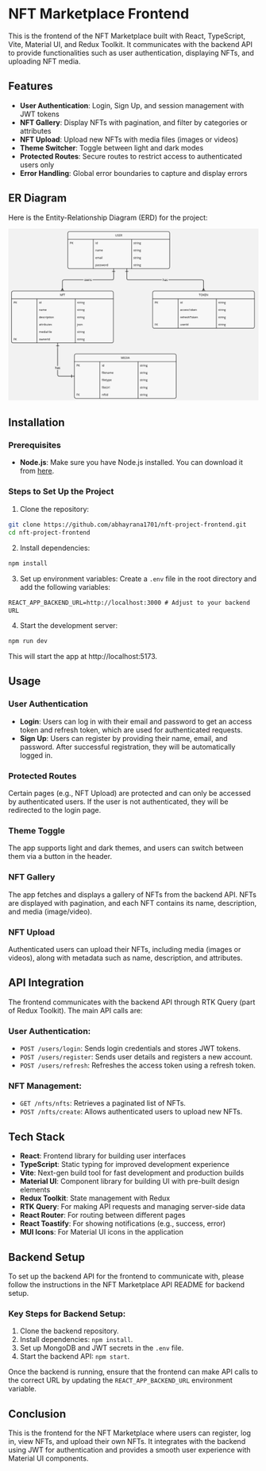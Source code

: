 # NFT Marketplace Frontend

This is the frontend of the NFT Marketplace built with React, TypeScript, Vite, Material UI, and Redux Toolkit. It communicates with the backend API to provide functionalities such as user authentication, displaying NFTs, and uploading NFT media.

## Features

- **User Authentication**: Login, Sign Up, and session management with JWT tokens
- **NFT Gallery**: Display NFTs with pagination, and filter by categories or attributes
- **NFT Upload**: Upload new NFTs with media files (images or videos)
- **Theme Switcher**: Toggle between light and dark modes
- **Protected Routes**: Secure routes to restrict access to authenticated users only
- **Error Handling**: Global error boundaries to capture and display errors

## ER Diagram

Here is the Entity-Relationship Diagram (ERD) for the project:

![ER Diagram](docs/entity-relationship-diagram.jpg)

## Installation

### Prerequisites

- **Node.js**: Make sure you have Node.js installed. You can download it from [here](https://nodejs.org/).

### Steps to Set Up the Project

1. Clone the repository:
```bash
git clone https://github.com/abhayrana1701/nft-project-frontend.git
cd nft-project-frontend
```

2. Install dependencies:
```bash
npm install
```

3. Set up environment variables: Create a `.env` file in the root directory and add the following variables:
```env
REACT_APP_BACKEND_URL=http://localhost:3000 # Adjust to your backend URL
```

4. Start the development server:
```bash
npm run dev
```

This will start the app at http://localhost:5173.

## Usage

### User Authentication

- **Login**: Users can log in with their email and password to get an access token and refresh token, which are used for authenticated requests.
- **Sign Up**: Users can register by providing their name, email, and password. After successful registration, they will be automatically logged in.

### Protected Routes

Certain pages (e.g., NFT Upload) are protected and can only be accessed by authenticated users. If the user is not authenticated, they will be redirected to the login page.

### Theme Toggle

The app supports light and dark themes, and users can switch between them via a button in the header.

### NFT Gallery

The app fetches and displays a gallery of NFTs from the backend API. NFTs are displayed with pagination, and each NFT contains its name, description, and media (image/video).

### NFT Upload

Authenticated users can upload their NFTs, including media (images or videos), along with metadata such as name, description, and attributes.

## API Integration

The frontend communicates with the backend API through RTK Query (part of Redux Toolkit). The main API calls are:

### User Authentication:

- `POST /users/login`: Sends login credentials and stores JWT tokens.
- `POST /users/register`: Sends user details and registers a new account.
- `POST /users/refresh`: Refreshes the access token using a refresh token.

### NFT Management:

- `GET /nfts/nfts`: Retrieves a paginated list of NFTs.
- `POST /nfts/create`: Allows authenticated users to upload new NFTs.

## Tech Stack

- **React**: Frontend library for building user interfaces
- **TypeScript**: Static typing for improved development experience
- **Vite**: Next-gen build tool for fast development and production builds
- **Material UI**: Component library for building UI with pre-built design elements
- **Redux Toolkit**: State management with Redux
- **RTK Query**: For making API requests and managing server-side data
- **React Router**: For routing between different pages
- **React Toastify**: For showing notifications (e.g., success, error)
- **MUI Icons**: For Material UI icons in the application

## Backend Setup

To set up the backend API for the frontend to communicate with, please follow the instructions in the NFT Marketplace API README for backend setup.

### Key Steps for Backend Setup:

1. Clone the backend repository.
2. Install dependencies: `npm install`.
3. Set up MongoDB and JWT secrets in the `.env` file.
4. Start the backend API: `npm start`.

Once the backend is running, ensure that the frontend can make API calls to the correct URL by updating the `REACT_APP_BACKEND_URL` environment variable.

## Conclusion

This is the frontend for the NFT Marketplace where users can register, log in, view NFTs, and upload their own NFTs. It integrates with the backend using JWT for authentication and provides a smooth user experience with Material UI components.
